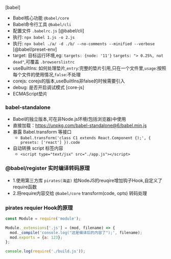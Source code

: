 [babel]
- Babel核心功能 `@babel/core`
- Babel命令行工具 `@babel/cli`
- 配置文件 `.babelrc.js`
[@babel/cli]
- 执行: `npx babel 1.js -o 2.js`
- 执行: `npx babel ./a/ -d ./b/ --no-comments --minified --verbose`
[@babel/preset-env]
- target: 目标运行环境,eg: `targets: {node: '11'}` `targets: "> 0.25%, not dead"`,可覆盖 `.browserslistrc`
- useBuiltIns: 如何处理垫片,`entry`:完整的垫片引用,只在一个文件里,`usage`:按照每个文件的使用情况,`false`:不处理
- corejs: corejs的版本,useBuiltIns非false的时候需要引入
- debug: 是否开启调试模式
[core-js]
- ECMAScript垫片

### babel-standalone
- Babel的独立版本,可在非Node.js环境(包括浏览器)中使用
- 直接加载：https://unpkg.com/babel-standalone@6/babel.min.js
- 暴露 Babel.transform 等接口
  - `Babel.transform('class C1 extends React.Component {);', { presets: ['react'] }).code`
- 自动转换 script 标签内容
  - `<script type="text/jsx" src="./app.js"></script>`

### @babel/register 实时编译转码原理
- 1.使用第三方库 `pirates(海盗)` 给NodeJS的reuqire增加钩子Hook,自定义了require函数
- 2.将require内容交给 `@babel/core` transform(code, opts) 转码处理

### pirates requier Hook的原理
```js
const Module = require('module');

Module._extensions['.js'] = (mod, filename) => {
  mod._compile('console.log("这是编译后的内容了");', filename);
  mod.exports = {a: 123};
};

console.log(require('./build.js'));
```